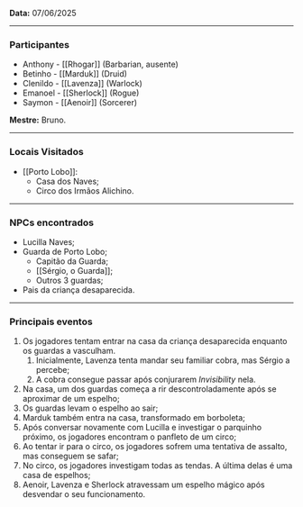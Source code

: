 **Data:** 07/06/2025

---

### Participantes

- Anthony - [[Rhogar]] (Barbarian, ausente)
- Betinho - [[Marduk]] (Druid)
- Clenildo - [[Lavenza]] (Warlock)
- Emanoel - [[Sherlock]] (Rogue)
- Saymon - [[Aenoir]] (Sorcerer)

**Mestre:** Bruno.

---  

### Locais Visitados

- [[Porto Lobo]]:
	- Casa dos Naves;
	- Circo dos Irmãos Alichino.

---

### NPCs encontrados

- Lucilla Naves;
- Guarda de Porto Lobo;
	- Capitão da Guarda;
	- [[Sérgio, o Guarda]];
	- Outros 3 guardas;
- Pais da criança desaparecida.

---

### Principais eventos

1. Os jogadores tentam entrar na casa da criança desaparecida enquanto os guardas a vasculham.
	1. Inicialmente, Lavenza tenta mandar seu familiar cobra, mas Sérgio a percebe;
	2. A cobra consegue passar após conjurarem *Invisibility* nela.
2. Na casa, um dos guardas começa a rir descontroladamente após se aproximar de um espelho;
3. Os guardas levam o espelho ao sair;
4. Marduk também entra na casa, transformado em borboleta;
5. Após conversar novamente com Lucilla e investigar o parquinho próximo, os jogadores encontram o panfleto de um circo;
6. Ao tentar ir para o circo, os jogadores sofrem uma tentativa de assalto, mas conseguem se safar;
7. No circo, os jogadores investigam todas as tendas. A última delas é uma casa de espelhos;
8. Aenoir, Lavenza e Sherlock atravessam um espelho mágico após desvendar o seu funcionamento.
